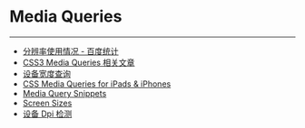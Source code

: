 # Media Queries
---


- [分辨率使用情况 - 百度统计](http://tongji.baidu.com/data/screen)
- [CSS3 Media Queries 相关文章](http://webdesignerwall.com/tutorials/css3-media-queries)
- [设备宽度查询](http://viewportsizes.com/ "Viewport Sizes")
- [CSS Media Queries for 
iPads & iPhones](http://stephen.io/mediaqueries/)
- [Media Query Snippets](http://nmsdvid.com/snippets/)
- [Screen Sizes](http://screensiz.es/monitor)
- [设备 Dpi 检测](http://www.devicepixelratio.com/ "What's My Device Pixel Ratio?")